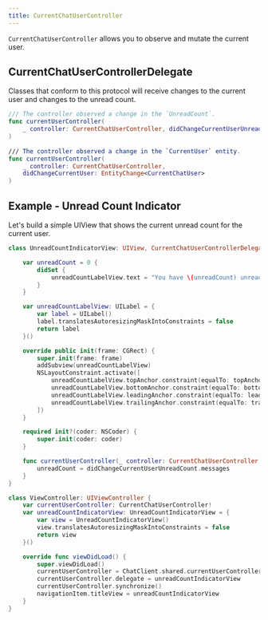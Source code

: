 ```yaml
---
title: CurrentChatUserController
---
```


`CurrentChatUserController` allows you to observe and mutate the current user.

## CurrentChatUserControllerDelegate

Classes that conform to this protocol will receive changes to the current user and changes to the unread count.

```swift
/// The controller observed a change in the `UnreadCount`.
func currentUserController(
    _ controller: CurrentChatUserController, didChangeCurrentUserUnreadCount: UnreadCount
)
    
/// The controller observed a change in the `CurrentUser` entity.
func currentUserController(
    _ controller: CurrentChatUserController,
    didChangeCurrentUser: EntityChange<CurrentChatUser>
)
```

## Example - Unread Count Indicator

Let's build a simple UIView that shows the current unread count for the current user.

```swift
class UnreadCountIndicatorView: UIView, CurrentChatUserControllerDelegate {

    var unreadCount = 0 {
        didSet {
            unreadCountLabelView.text = "You have \(unreadCount) unread messages"
        }
    }

    var unreadCountLabelView: UILabel = {
        var label = UILabel()
        label.translatesAutoresizingMaskIntoConstraints = false
        return label
    }()

    override public init(frame: CGRect) {
        super.init(frame: frame)
        addSubview(unreadCountLabelView)
        NSLayoutConstraint.activate([
            unreadCountLabelView.topAnchor.constraint(equalTo: topAnchor),
            unreadCountLabelView.bottomAnchor.constraint(equalTo: bottomAnchor),
            unreadCountLabelView.leadingAnchor.constraint(equalTo: leadingAnchor),
            unreadCountLabelView.trailingAnchor.constraint(equalTo: trailingAnchor)
        ])
    }

    required init?(coder: NSCoder) {
        super.init(coder: coder)
    }

    func currentUserController(_ controller: CurrentChatUserController, didChangeCurrentUserUnreadCount: UnreadCount) {
        unreadCount = didChangeCurrentUserUnreadCount.messages
    }
}

class ViewController: UIViewController {
    var currentUserController: CurrentChatUserController!
    var unreadCountIndicatorView: UnreadCountIndicatorView = {
        var view = UnreadCountIndicatorView()
        view.translatesAutoresizingMaskIntoConstraints = false
        return view
    }()

    override func viewDidLoad() {
        super.viewDidLoad()
        currentUserController = ChatClient.shared.currentUserController()
        currentUserController.delegate = unreadCountIndicatorView
        currentUserController.synchronize()
        navigationItem.titleView = unreadCountIndicatorView
    }
}
```